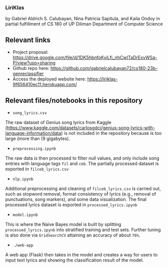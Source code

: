 ### LiriKlas
by Gabriel Aldrich S. Calubayan, Nina Patricia Sapitula, and Kaila Ondoy in partial fulfillment of CS 180 of UP Diliman Department of Computer Science

## Relevant links
* Project proposal: https://drive.google.com/file/d/1DK5hbnfoKyiLfj_nhCwITaDrExvWSa-P/view?usp=sharing
* Github repo here: https://github.com/gabrielcalubayan72/cs180-23b-genreclassifier
* Access the deployed website here: https://liriklas-9f656410ec11.herokuapp.com/

## Relevant files/notebooks  in this repository
* `song_lyrics.csv`

The raw dataset of Genius song lyrics from Kaggle (https://www.kaggle.com/datasets/carlosgdcj/genius-song-lyrics-with-language-information/data) is not included in the repository because is too large (more than (9 gigabytes).

* `preprocessing.ipynb`

The raw data is then processed to filter null values, and only include song entries with language tags `fil` and `ceb`. The partially processed dataset is exported in `filceb_lyrics.csv`

* `nlp.ipynb`

Additional preprocessing and cleaning of `filceb_lyrics.csv` is carried out, such as stopword removal, format consistency of lyrics (e.g., removal of punctuations, song markers), and some data visualization. The final processed lyrics dataset is exported in `processed_lyrics.ipynb`

* `model.ipynb`

This is where the Naive Bayes model is built by splitting `processed_lyrics.ipynb` into stratified training and test sets. Further tuning is also done via `GridSearchCV` attaining an accuracy of about `76%`. 

* `./web-app`

A web app (Flask) then takes  in the model and creates a way for users to input text lyrics and showing the classification result of the model.
